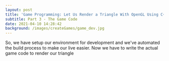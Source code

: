 ```yaml
---
layout: post
title: 'Game Programming: Let Us Render a Triangle With OpenGL Using C++ and SDL'
subtitle: Part 3 - The Game Code
date: 2021-04-10 14:28:42
background: /images/createGames/game_dev.jpg
---
```

So, we have setup our environment for development and we've automated the build process to make our live easier. Now we have to write the actual game code to render our triangle
